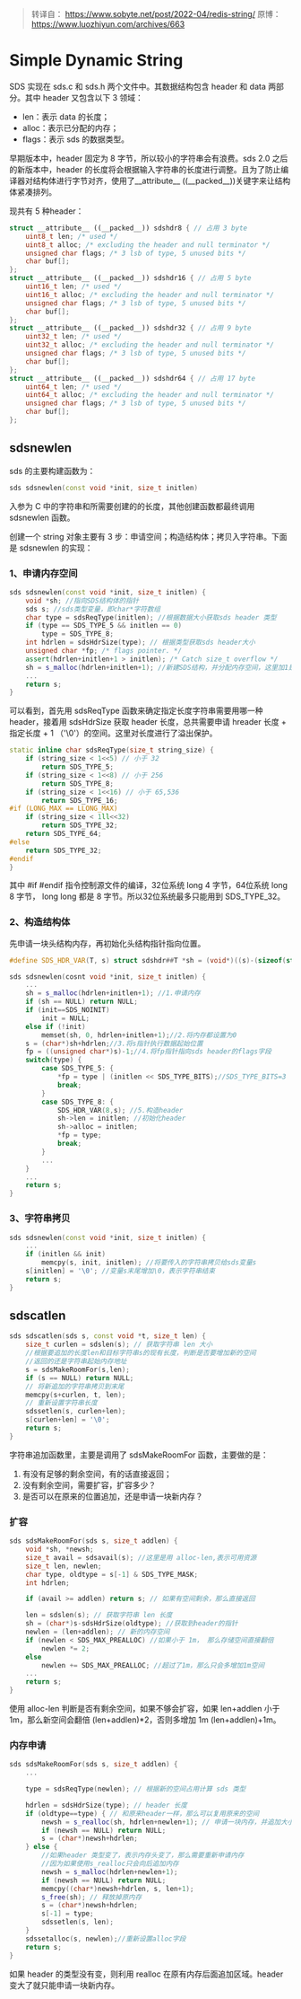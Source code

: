 > 转译自： https://www.sobyte.net/post/2022-04/redis-string/
> 原博：https://www.luozhiyun.com/archives/663

# Simple Dynamic String

SDS 实现在 sds.c 和 sds.h 两个文件中。其数据结构包含 header 和 data 两部分。其中 header 又包含以下 3 领域：
* len：表示 data 的长度；
* alloc：表示已分配的内存；
* flags：表示 sds 的数据类型。

早期版本中，header 固定为 8 字节，所以较小的字符串会有浪费。sds 2.0 之后的新版本中，header 的长度将会根据输入字符串的长度进行调整。且为了防止编译器对结构体进行字节对齐，使用了\_\_attribute\_\_ ((\_\_packed\_\_))关键字来让结构体紧凑排列。

现共有 5 种header：

``` C++
struct __attribute__ ((__packed__)) sdshdr8 { // 占用 3 byte 
	uint8_t len; /* used */ 
	uint8_t alloc; /* excluding the header and null terminator */ 
	unsigned char flags; /* 3 lsb of type, 5 unused bits */ 
	char buf[]; 
}; 
struct __attribute__ ((__packed__)) sdshdr16 { // 占用 5 byte 
	uint16_t len; /* used */ 
	uint16_t alloc; /* excluding the header and null terminator */ 
	unsigned char flags; /* 3 lsb of type, 5 unused bits */ 
	char buf[]; 
}; 
struct __attribute__ ((__packed__)) sdshdr32 { // 占用 9 byte 
	uint32_t len; /* used */ 
	uint32_t alloc; /* excluding the header and null terminator */ 
	unsigned char flags; /* 3 lsb of type, 5 unused bits */ 
	char buf[]; 
}; 
struct __attribute__ ((__packed__)) sdshdr64 { // 占用 17 byte 
	uint64_t len; /* used */ 
	uint64_t alloc; /* excluding the header and null terminator */ 
	unsigned char flags; /* 3 lsb of type, 5 unused bits */ 
	char buf[]; 
};
```

## sdsnewlen

sds 的主要构建函数为：

``` C++
sds sdsnewlen(const void *init, size_t initlen)
```

入参为 C 中的字符串和所需要创建的的长度，其他创建函数都最终调用 sdsnewlen 函数。

创建一个 string 对象主要有 3 步：申请空间；构造结构体；拷贝入字符串。下面是 sdsnewlen 的实现：

### 1、申请内存空间

``` C++
sds sdsnewlen(const void *init, size_t initlen) { 
	void *sh; //指向SDS结构体的指针 
	sds s; //sds类型变量，即char*字符数组 
	char type = sdsReqType(initlen); //根据数据大小获取sds header 类型 
	if (type == SDS_TYPE_5 && initlen == 0) 
		type = SDS_TYPE_8; 
	int hdrlen = sdsHdrSize(type); // 根据类型获取sds header大小 
	unsigned char *fp; /* flags pointer. */ 
	assert(hdrlen+initlen+1 > initlen); /* Catch size_t overflow */ 
	sh = s_malloc(hdrlen+initlen+1); //新建SDS结构，并分配内存空间，这里加1是因为需要在最后加上\0 
	... 
	return s; 
}
```

可以看到，首先用 sdsReqType 函数来确定指定长度字符串需要用哪一种 header，接着用 sdsHdrSize 获取 header 长度，总共需要申请 hreader 长度 + 指定长度 + 1 （'\\0'）的空间。这里对长度进行了溢出保护。

``` C++
static inline char sdsReqType(size_t string_size) { 
	if (string_size < 1<<5) // 小于 32 
		return SDS_TYPE_5; 
	if (string_size < 1<<8) // 小于 256 
		return SDS_TYPE_8; 
	if (string_size < 1<<16) // 小于 65,536 
		return SDS_TYPE_16; 
#if (LONG_MAX == LLONG_MAX) 
	if (string_size < 1ll<<32) 
		return SDS_TYPE_32; 
	return SDS_TYPE_64; 
#else 
	return SDS_TYPE_32; 
#endif 
}
```

其中 \#if \#endif 指令控制源文件的编译，32位系统 long 4 字节，64位系统 long 8 字节， long long 都是 8 字节。所以32位系统最多只能用到 SDS_TYPE_32。

### 2、构造结构体

先申请一块头结构内存，再初始化头结构指针指向位置。

``` C++
#define SDS_HDR_VAR(T, s) struct sdshdr##T *sh = (void*)((s)-(sizeof(struct sdshdr##T)));

sds sdsnewlen(cosnt void *init, size_t initlen) {
	...
	sh = s_malloc(hdrlen+initlen+1); //1.申请内存
	if (sh == NULL) return NULL;
	if (init==SDS_NOINIT)
		init = NULL;
	else if (!init)
		memset(sh, 0, hdrlen+initlen+1);//2.将内存都设置为0
	s = (char*)sh+hdrlen;//3.将s指针执行数据起始位置
	fp = ((unsigned char*)s)-1;//4.将fp指针指向sds header的flags字段
	switch(type) {
		case SDS_TYPE_5: {
			*fp = type | (initlen << SDS_TYPE_BITS);//SDS_TYPE_BITS=3
			break;
		}
		case SDS_TYPE_8: {
			SDS_HDR_VAR(8,s); //5.构造header
			sh->len = initlen; //初始化header
			sh->alloc = initlen;
			*fp = type;
			break;
		}
		...
	}
	...
	return s;
}
```

### 3、字符串拷贝

``` C++
sds sdsnewlen(const void *init, size_t initlen) {
    ...
    if (initlen && init)  
        memcpy(s, init, initlen); //将要传入的字符串拷贝给sds变量s
    s[initlen] = '\0'; //变量s末尾增加\0，表示字符串结束
    return s;
}
```

## sdscatlen

``` C++
sds sdscatlen(sds s, const void *t, size_t len) {
    size_t curlen = sdslen(s); // 获取字符串 len 大小
    //根据要追加的长度len和目标字符串s的现有长度，判断是否要增加新的空间
    //返回的还是字符串起始内存地址
    s = sdsMakeRoomFor(s,len);
    if (s == NULL) return NULL;
    // 将新追加的字符串拷贝到末尾
    memcpy(s+curlen, t, len);
    // 重新设置字符串长度
    sdssetlen(s, curlen+len);
    s[curlen+len] = '\0';
    return s;
}
```

字符串追加函数里，主要是调用了 sdsMakeRoomFor 函数，主要做的是：

1. 有没有足够的剩余空间，有的话直接返回；
2. 没有剩余空间，需要扩容，扩容多少？
3. 是否可以在原来的位置追加，还是申请一块新内存？

### 扩容

``` C++
sds sdsMakeRoomFor(sds s, size_t addlen) {
    void *sh, *newsh;
    size_t avail = sdsavail(s); //这里是用 alloc-len,表示可用资源
    size_t len, newlen;
    char type, oldtype = s[-1] & SDS_TYPE_MASK;
    int hdrlen;

    if (avail >= addlen) return s; // 如果有空间剩余，那么直接返回

    len = sdslen(s); // 获取字符串 len 长度
    sh = (char*)s-sdsHdrSize(oldtype); //获取到header的指针
    newlen = (len+addlen); // 新的内存空间
    if (newlen < SDS_MAX_PREALLOC) //如果小于 1m， 那么存储空间直接翻倍
        newlen *= 2;
    else
        newlen += SDS_MAX_PREALLOC; //超过了1m，那么只会多增加1m空间
    ...
    return s;
}
```

使用 alloc-len 判断是否有剩余空间，如果不够会扩容，如果 len+addlen 小于 1m，那么新空间会翻倍 (len+addlen)\*2，否则多增加 1m (len+addlen)+1m。

### 内存申请

``` C++
sds sdsMakeRoomFor(sds s, size_t addlen) {
    ...

    type = sdsReqType(newlen); // 根据新的空间占用计算 sds 类型 

    hdrlen = sdsHdrSize(type); // header 长度
    if (oldtype==type) { // 和原来header一样，那么可以复用原来的空间
        newsh = s_realloc(sh, hdrlen+newlen+1); // 申请一块内存，并追加大小
        if (newsh == NULL) return NULL;
        s = (char*)newsh+hdrlen;
    } else { 
        //如果header 类型变了，表示内存头变了，那么需要重新申请内存
        //因为如果使用s_realloc只会向后追加内存
        newsh = s_malloc(hdrlen+newlen+1);
        if (newsh == NULL) return NULL;
        memcpy((char*)newsh+hdrlen, s, len+1);
        s_free(sh); // 释放掉原内存
        s = (char*)newsh+hdrlen;
        s[-1] = type;
        sdssetlen(s, len);
    }
    sdssetalloc(s, newlen);//重新设置alloc字段
    return s;
}
```

如果 header 的类型没有变，则利用 realloc 在原有内存后面追加区域。header 变大了就只能申请一块新内存。